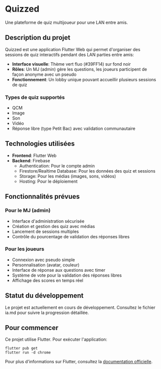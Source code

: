 # Quizzed

Une plateforme de quiz multijoueur pour une LAN entre amis.

## Description du projet

Quizzed est une application Flutter Web qui permet d'organiser des sessions de quiz interactifs pendant des LAN parties entre amis:

- **Interface visuelle**: Thème vert fluo (#39FF14) sur fond noir
- **Rôles**: Un MJ (admin) gère les questions, les joueurs participent de façon anonyme avec un pseudo
- **Fonctionnement**: Un lobby unique pouvant accueillir plusieurs sessions de quiz

### Types de quiz supportés

- QCM
- Image
- Son
- Vidéo
- Réponse libre (type Petit Bac) avec validation communautaire

## Technologies utilisées

- **Frontend**: Flutter Web
- **Backend**: Firebase
  - Authentication: Pour le compte admin
  - Firestore/Realtime Database: Pour les données des quiz et sessions
  - Storage: Pour les médias (images, sons, vidéos)
  - Hosting: Pour le déploiement

## Fonctionnalités prévues

### Pour le MJ (admin)

- Interface d'administration sécurisée
- Création et gestion des quiz avec médias
- Lancement de sessions multiples
- Contrôle du pourcentage de validation des réponses libres

### Pour les joueurs

- Connexion avec pseudo simple
- Personnalisation (avatar, couleur)
- Interface de réponse aux questions avec timer
- Système de vote pour la validation des réponses libres
- Affichage des scores en temps réel

## Statut du développement

Le projet est actuellement en cours de développement. Consultez le fichier ia.md pour suivre la progression détaillée.

## Pour commencer

Ce projet utilise Flutter. Pour exécuter l'application:

```
flutter pub get
flutter run -d chrome
```

Pour plus d'informations sur Flutter, consultez la [documentation officielle](https://docs.flutter.dev/).
